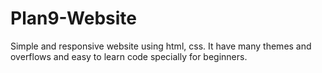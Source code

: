 # Plan9-Website


Simple and responsive website using html, css. It have many themes and overflows and easy to learn code specially for beginners. 
